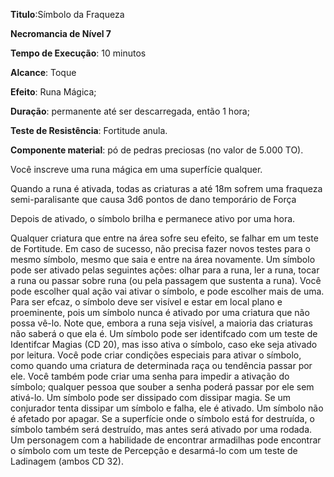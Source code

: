 **Titulo**:Símbolo da Fraqueza

**Necromancia de Nível 7**

**Tempo de Execução**: 10 minutos

**Alcance**: Toque

**Efeito**: Runa Mágica;

**Duração**:  permanente até ser descarregada, então 1 hora;

**Teste de Resistência**: Fortitude anula.

**Componente material**: pó de pedras preciosas (no valor de 5.000 TO).

Você inscreve uma runa mágica em uma superfície qualquer. 

Quando a runa é ativada, todas as criaturas a até 18m sofrem uma fraqueza semi-paralisante que causa 3d6 pontos de dano temporário de Força

Depois de ativado, o símbolo brilha e permanece ativo por uma hora.
 
Qualquer criatura que entre na área sofre seu efeito, se falhar em um teste de Fortitude. 
Em caso de sucesso, não precisa fazer novos testes para o mesmo símbolo, mesmo que saia e entre na área novamente.
Um símbolo pode ser ativado pelas seguintes ações: olhar para a runa, ler a runa, tocar a runa ou passar sobre runa (ou pela passagem que sustenta a runa). 
Você pode escolher qual ação vai ativar o símbolo, e pode escolher mais de uma.
Para ser efcaz, o símbolo deve ser visível e estar em local plano e proeminente, pois um símbolo nunca é ativado por uma criatura que não possa vê-lo. 
Note que, embora a runa seja visível, a maioria das criaturas não saberá o que ela é. Um símbolo pode ser identifcado com um teste de Identifcar Magias (CD 20), mas isso ativa o símbolo, caso eke seja ativado por leitura.
Você pode criar condições especiais para ativar o símbolo, como quando uma criatura de determinada raça ou tendência passar por ele. 
Você também pode criar uma senha para impedir a ativação do símbolo; qualquer pessoa que souber a senha poderá passar por ele sem ativá-lo.
Um símbolo pode ser dissipado com dissipar magia. Se um conjurador tenta dissipar um símbolo e falha, ele é ativado.
Um símbolo não é afetado por apagar. Se a superfície onde o símbolo está for destruída, o símbolo também será destruído, mas antes será ativado por uma rodada.
Um personagem com a habilidade de encontrar armadilhas pode encontrar o símbolo com um teste de Percepção e desarmá-lo com um teste de Ladinagem (ambos CD 32).
